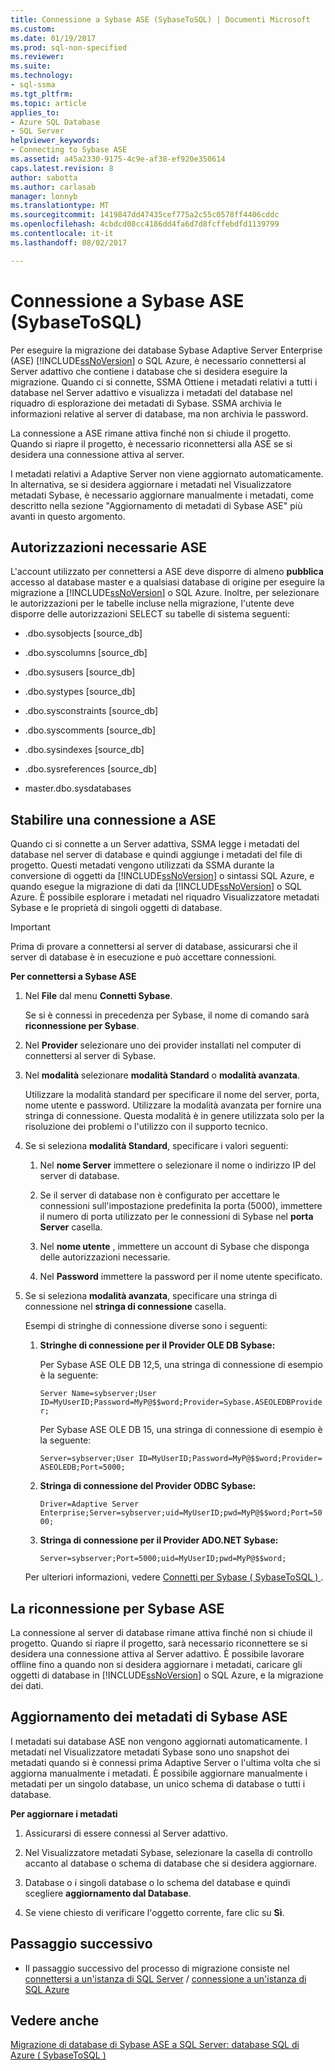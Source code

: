 ```yaml
---
title: Connessione a Sybase ASE (SybaseToSQL) | Documenti Microsoft
ms.custom: 
ms.date: 01/19/2017
ms.prod: sql-non-specified
ms.reviewer: 
ms.suite: 
ms.technology:
- sql-ssma
ms.tgt_pltfrm: 
ms.topic: article
applies_to:
- Azure SQL Database
- SQL Server
helpviewer_keywords:
- Connecting to Sybase ASE
ms.assetid: a45a2330-9175-4c9e-af38-ef920e350614
caps.latest.revision: 8
author: sabotta
ms.author: carlasab
manager: lonnyb
ms.translationtype: MT
ms.sourcegitcommit: 1419847dd47435cef775a2c55c0578ff4406cddc
ms.openlocfilehash: 4cbdcd08cc4186dd4fa6d7d8fcffebdfd1139799
ms.contentlocale: it-it
ms.lasthandoff: 08/02/2017

---
```

# <a name="connecting-to-sybase-ase-sybasetosql"></a>Connessione a Sybase ASE (SybaseToSQL)
Per eseguire la migrazione dei database Sybase Adaptive Server Enterprise (ASE) [!INCLUDE[ssNoVersion](../../includes/ssnoversion_md.md)] o SQL Azure, è necessario connettersi al Server adattivo che contiene i database che si desidera eseguire la migrazione. Quando ci si connette, SSMA Ottiene i metadati relativi a tutti i database nel Server adattivo e visualizza i metadati del database nel riquadro di esplorazione dei metadati di Sybase. SSMA archivia le informazioni relative al server di database, ma non archivia le password.  
  
La connessione a ASE rimane attiva finché non si chiude il progetto. Quando si riapre il progetto, è necessario riconnettersi alla ASE se si desidera una connessione attiva al server.  
  
I metadati relativi a Adaptive Server non viene aggiornato automaticamente. In alternativa, se si desidera aggiornare i metadati nel Visualizzatore metadati Sybase, è necessario aggiornare manualmente i metadati, come descritto nella sezione "Aggiornamento di metadati di Sybase ASE" più avanti in questo argomento.  
  
## <a name="required-ase-permissions"></a>Autorizzazioni necessarie ASE  
L'account utilizzato per connettersi a ASE deve disporre di almeno **pubblica** accesso al database master e a qualsiasi database di origine per eseguire la migrazione a [!INCLUDE[ssNoVersion](../../includes/ssnoversion_md.md)] o SQL Azure. Inoltre, per selezionare le autorizzazioni per le tabelle incluse nella migrazione, l'utente deve disporre delle autorizzazioni SELECT su tabelle di sistema seguenti:  
  
-   .dbo.sysobjects [source_db]  
  
-   .dbo.syscolumns [source_db]  
  
-   .dbo.sysusers [source_db]  
  
-   .dbo.systypes [source_db]  
  
-   .dbo.sysconstraints [source_db]  
  
-   .dbo.syscomments [source_db]  
  
-   .dbo.sysindexes [source_db]  
  
-   .dbo.sysreferences [source_db]  
  
-   master.dbo.sysdatabases  
  
## <a name="establishing-a-connection-to-ase"></a>Stabilire una connessione a ASE  
Quando ci si connette a un Server adattiva, SSMA legge i metadati del database nel server di database e quindi aggiunge i metadati del file di progetto. Questi metadati vengono utilizzati da SSMA durante la conversione di oggetti da [!INCLUDE[ssNoVersion](../../includes/ssnoversion_md.md)] o sintassi SQL Azure, e quando esegue la migrazione di dati da [!INCLUDE[ssNoVersion](../../includes/ssnoversion_md.md)] o SQL Azure. È possibile esplorare i metadati nel riquadro Visualizzatore metadati Sybase e le proprietà di singoli oggetti di database.  
  
> [!IMPORTANT]  
> Prima di provare a connettersi al server di database, assicurarsi che il server di database è in esecuzione e può accettare connessioni.  
  
**Per connettersi a Sybase ASE**  
  
1.  Nel **File** dal menu **Connetti Sybase**.  
  
    Se si è connessi in precedenza per Sybase, il nome di comando sarà **riconnessione per Sybase**.  
  
2.  Nel **Provider** selezionare uno dei provider installati nel computer di connettersi al server di Sybase.  
  
3.  Nel **modalità** selezionare **modalità Standard** o **modalità avanzata**.  
  
    Utilizzare la modalità standard per specificare il nome del server, porta, nome utente e password. Utilizzare la modalità avanzata per fornire una stringa di connessione. Questa modalità è in genere utilizzata solo per la risoluzione dei problemi o l'utilizzo con il supporto tecnico.  
  
4.  Se si seleziona **modalità Standard**, specificare i valori seguenti:  
  
    1.  Nel **nome Server** immettere o selezionare il nome o indirizzo IP del server di database.  
  
    2.  Se il server di database non è configurato per accettare le connessioni sull'impostazione predefinita la porta (5000), immettere il numero di porta utilizzato per le connessioni di Sybase nel **porta Server** casella.  
  
    3.  Nel **nome utente** , immettere un account di Sybase che disponga delle autorizzazioni necessarie.  
  
    4.  Nel **Password** immettere la password per il nome utente specificato.  
  
5.  Se si seleziona **modalità avanzata**, specificare una stringa di connessione nel **stringa di connessione** casella.  
  
    Esempi di stringhe di connessione diverse sono i seguenti:  
  
    1.  **Stringhe di connessione per il Provider OLE DB Sybase:**  
  
        Per Sybase ASE OLE DB 12,5, una stringa di connessione di esempio è la seguente:  
  
        `Server Name=sybserver;User ID=MyUserID;Password=MyP@$$word;Provider=Sybase.ASEOLEDBProvider;`  
  
        Per Sybase ASE OLE DB 15, una stringa di connessione di esempio è la seguente:  
  
        `Server=sybserver;User ID=MyUserID;Password=MyP@$$word;Provider= ASEOLEDB;Port=5000;`  
  
    2.  **Stringa di connessione del Provider ODBC Sybase:**  
  
        `Driver=Adaptive Server Enterprise;Server=sybserver;uid=MyUserID;pwd=MyP@$$word;Port=5000;`  
  
    3.  **Stringa di connessione per il Provider ADO.NET Sybase:**  
  
        `Server=sybserver;Port=5000;uid=MyUserID;pwd=MyP@$$word;`  
  
    Per ulteriori informazioni, vedere [Connetti per Sybase &#40; SybaseToSQL &#41; ](../../ssma/sybase/connect-to-sybase-sybasetosql.md).  
  
## <a name="reconnecting-to-sybase-ase"></a>La riconnessione per Sybase ASE  
La connessione al server di database rimane attiva finché non si chiude il progetto. Quando si riapre il progetto, sarà necessario riconnettere se si desidera una connessione attiva al Server adattivo. È possibile lavorare offline fino a quando non si desidera aggiornare i metadati, caricare gli oggetti di database in [!INCLUDE[ssNoVersion](../../includes/ssnoversion_md.md)] o SQL Azure, e la migrazione dei dati.  
  
## <a name="refreshing-sybase-ase-metadata"></a>Aggiornamento dei metadati di Sybase ASE  
I metadati sui database ASE non vengono aggiornati automaticamente. I metadati nel Visualizzatore metadati Sybase sono uno snapshot dei metadati quando si è connessi prima Adaptive Server o l'ultima volta che si aggiorna manualmente i metadati. È possibile aggiornare manualmente i metadati per un singolo database, un unico schema di database o tutti i database.  
  
**Per aggiornare i metadati**  
  
1.  Assicurarsi di essere connessi al Server adattivo.  
  
2.  Nel Visualizzatore metadati Sybase, selezionare la casella di controllo accanto al database o schema di database che si desidera aggiornare.  
  
3.  Database o i singoli database o lo schema del database e quindi scegliere **aggiornamento dal Database**.  
  
4.  Se viene chiesto di verificare l'oggetto corrente, fare clic su **Sì**.  
  
## <a name="next-step"></a>Passaggio successivo  
  
-   Il passaggio successivo del processo di migrazione consiste nel [connettersi a un'istanza di SQL Server](http://msdn.microsoft.com/en-us/dd368a1a-45b0-40e9-b4d3-5cdb48c26606) / [connessione a un'istanza di SQL Azure](http://msdn.microsoft.com/en-us/9e77e4b0-40c0-455c-8431-ca5d43849aa7)  
  
## <a name="see-also"></a>Vedere anche  
[Migrazione di database di Sybase ASE a SQL Server: database SQL di Azure &#40; SybaseToSQL &#41;](../../ssma/sybase/migrating-sybase-ase-databases-to-sql-server-azure-sql-db-sybasetosql.md)  
  

